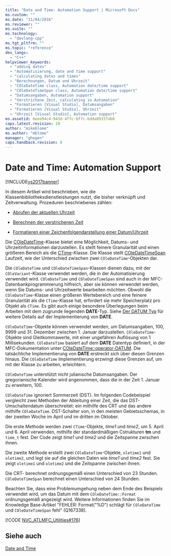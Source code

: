 ```yaml
---
title: "Date and Time: Automation Support | Microsoft Docs"
ms.custom: ""
ms.date: "11/04/2016"
ms.reviewer: ""
ms.suite: ""
ms.technology: 
  - "devlang-cpp"
ms.tgt_pltfrm: ""
ms.topic: "reference"
dev_langs: 
  - "C++"
helpviewer_keywords: 
  - "adding dates"
  - "Automatisierung, date and time support"
  - "calculating dates and times"
  - "Berechnungen, Datum und Uhrzeit"
  - "COleDateTime class, Automation date/time support"
  - "COleDateTimeSpan class, Automation date/time support"
  - "Datumsangaben, Automation support"
  - "Verstrichene Zeit, calculating in Automation"
  - "Formatieren [Visual Studio], Datumsangaben"
  - "Formatieren [Visual Studio], Uhrzeit"
  - "Uhrzeit [Visual Studio], Automation support"
ms.assetid: 6eee94c4-943d-4ffc-bf7c-bdda89337ab0
caps.latest.revision: 10
author: "mikeblome"
ms.author: "mblome"
manager: "ghogen"
caps.handback.revision: 6
---
```

# Date and Time: Automation Support
[!INCLUDE[vs2017banner](../assembler/inline/includes/vs2017banner.md)]

In diesem Artikel wird beschrieben, wie die Klassenbibliotheksdienstleistungen nutzt, die bisher verknüpft und Zeitverwaltung.  Prozeduren beschriebenes zählen:  
  
-   [Abrufen der aktuellen Uhrzeit](../atl-mfc-shared/current-time-automation-classes.md)  
  
-   [Berechnen der verstrichenen Zeit](../atl-mfc-shared/elapsed-time-automation-classes.md)  
  
-   [Formatieren einer Zeichenfolgendarstellung einer Datum\/Uhrzeit](../atl-mfc-shared/formatting-time-automation-classes.md)  
  
 Die [COleDateTime](../atl-mfc-shared/reference/coledatetime-class.md)\-Klasse bietet eine Möglichkeit, Datums\- und Uhrzeitinformationen darzustellen.  Es stellt feinere Granularität und einen größeren Bereich als die [CTime](../atl-mfc-shared/reference/ctime-class.md)\-Klasse.  Die Klasse stellt [COleDateTimeSpan](../atl-mfc-shared/reference/coledatetimespan-class.md) Laufzeit, wie der Unterschied zwischen zwei `COleDateTime`\-Objekten dar.  
  
 Die `COleDateTime` und `COleDateTimeSpan`\-Klassen dienen dazu, mit der `COleVariant`\-Klasse verwendet werden, die in der Automatisierung verwendet wird.  `COleDateTime` und `COleDateTimeSpan` sind auch in der MFC\-Datenbankprogrammierung hilfreich, aber sie können verwendet werden, wenn Sie Datums\- und Uhrzeitwerte bearbeiten möchten.  Obwohl die `COleDateTime`\-Klasse einen größeren Wertebereich und eine feinere Granularität als die `CTime`\-Klasse hat, erfordert sie mehr Speicherplatz pro Objekt als `CTime`.  Es gibt auch einige besondere Überlegungen beim Arbeiten mit dem zugrunde liegenden **DATE**\-Typ.  Siehe [Der DATUM Typ](../atl-mfc-shared/date-type.md) für weitere Details auf der Implementierung von **DATE**.  
  
 `COleDateTime`\-Objekte können verwendet werden, um Datumsangaben, 100, 9999 und 31. Dezember zwischen 1. Januar darzustellen.  `COleDateTime`\-Objekte sind Gleitkommawerte, mit einer ungefähren Auflösung von 1 Millisekunden.  `COleDateTime` basiert auf dem **DATE** Datentyp definiert, in der MFC\-Dokumentation unter [COleDateTime::operator\-DATUM](../Topic/COleDateTime::operator%20DATE.md).  Die tatsächliche Implementierung von **DATE** erstreckt sich über diesen Grenzen hinaus.  Die `COleDateTime` Implementierung erzwingt diese Grenzen auf, um mit der Klasse zu arbeiten, erleichtern.  
  
 `COleDateTime` unterstützt nicht julianische Datumsangaben.  Der gregorianische Kalender wird angenommen, dass die in der Zeit 1. Januar zu erweitern, 100.  
  
 `COleDateTime` ignoriert Sommerzeit \(DST\).  Im folgenden Codebeispiel vergleicht zwei Methoden der Ableitung einer Zeit, die das DST\-Umschaltendatum überschreitet: ein mithilfe des CRT und das andere mithilfe `COleDateTime`.  DST\-Schalter von, in den meisten Gebietsschemas, in der zweiten Woche im April und im dritten im Oktober.  
  
 Die erste Methode werden zwei `CTime`\-Objekte, *time1* und *time2*, um 5. April und 6. April verwenden, mithilfe der standardmäßigen Cstrukturen **tm** und `time_t` fest.  Der Code zeigt *time1* und *time2* und die Zeitspanne zwischen ihnen.  
  
 Die zweite Methode erstellt zwei `COleDateTime`\-Objekte, `oletime1` und `oletime2`, und legt sie auf die gleichen Daten wie *time1* und *time2* fest.  Sie zeigt `oletime1` und `oletime2` und die Zeitspanne zwischen ihnen.  
  
 Die CRT\- berechnet ordnungsgemäß einen Unterschied von 23 Stunden.  `COleDateTimeSpan` berechnet einen Unterschied von 24 Stunden.  
  
 Beachten Sie, dass eine Problemumgehung neben dem Ende des Beispiels verwendet wird, um das Datum mit dem `COleDateTime::Format` ordnungsgemäß angezeigt wird.  Weitere Informationen finden Sie im Knowledge Base\-Artikel "FEHLER: Format\("%D"\) schlägt für `COleDateTime` und `COleDateTimeSpan` fehl" \(Q167338\).  
  
 [!CODE [NVC_ATLMFC_Utilities#176](../CodeSnippet/VS_Snippets_Cpp/NVC_ATLMFC_Utilities#176)]  
  
## Siehe auch  
 [Date and Time](../atl-mfc-shared/date-and-time.md)